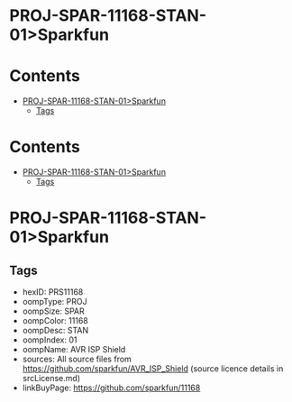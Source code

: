 
PROJ-SPAR-11168-STAN-01>Sparkfun
================================

Contents
========

* [PROJ-SPAR-11168-STAN-01>Sparkfun](#proj-spar-11168-stan-01sparkfun)
	* [Tags](#tags)

Contents
========

* [PROJ-SPAR-11168-STAN-01>Sparkfun](#proj-spar-11168-stan-01sparkfun)
	* [Tags](#tags)

# PROJ-SPAR-11168-STAN-01>Sparkfun

## Tags

- hexID: PRS11168
- oompType: PROJ
- oompSize: SPAR
- oompColor: 11168
- oompDesc: STAN
- oompIndex: 01
- oompName: AVR ISP Shield
- sources: All source files from https://github.com/sparkfun/AVR_ISP_Shield (source licence details in srcLicense.md)
- linkBuyPage: https://github.com/sparkfun/11168
